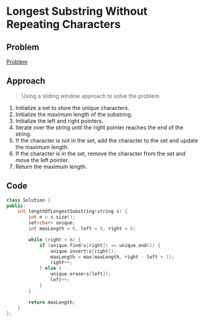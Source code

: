 # Longest Substring Without Repeating Characters

## Problem
[Problem](https://leetcode.com/problems/longest-substring-without-repeating-characters/)

## Approach
> Using a sliding window approach to solve the problem.
1. Initialize a set to store the unique characters.
2. Initialize the maximum length of the substring.
3. Initialize the left and right pointers.
4. Iterate over the string until the right pointer reaches the end of the string.
5. If the character is not in the set, add the character to the set and update the maximum length.
6. If the character is in the set, remove the character from the set and move the left pointer.
7. Return the maximum length.


## Code 
```cpp
class Solution {
public:
    int lengthOfLongestSubstring(string s) {
        int n = s.size();
        set<char> unique;
        int maxLength = 0, left = 0, right = 0;

        while (right < n) {
            if (unique.find(s[right]) == unique.end()) {
                unique.insert(s[right]);
                maxLength = max(maxLength, right - left + 1);
                right++;
            } else {
                unique.erase(s[left]);
                left++;
            }
        }

        return maxLength;
    }
};
```